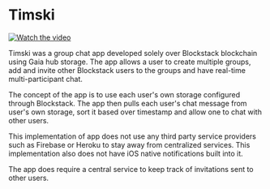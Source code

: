 # Timski

[![Watch the video](https://img.youtube.com/vi/43bH8NuJLK0/maxresdefault.jpg)](https://www.youtube.com/watch?v=43bH8NuJLK0)

Timski was a group chat app developed solely over Blockstack blockchain using Gaia hub storage. The app allows a user to create multiple groups, add and invite other Blockstack users to the groups and have real-time multi-participant chat.

The concept of the app is to use each user's own storage configured through Blockstack. The app then pulls each user's chat message from user's own storage, sort it based over timestamp and allow one to chat with other users.

This implementation of app does not use any third party service providers such as Firebase or Heroku to stay away from centralized services. This implementation also does not have iOS native notifications built into it.

The app does require a central service to keep track of invitations sent to other users.
